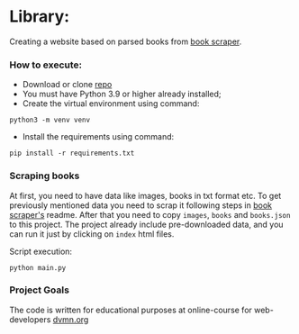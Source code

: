 # Library:
Creating a website based on parsed books from [book scraper](https://github.com/Ash2803/book-parser).

### How to execute:

- Download or clone [repo]( https://github.com/Ash2803/online-library.git)
- You must have Python 3.9 or higher already installed;
- Create the virtual environment using command:
```
python3 -m venv venv
```
- Install the requirements using command:
```
pip install -r requirements.txt
``` 
### Scraping books
At first, you need to have data like images, books in txt format etc. To get previously mentioned data
you need to scrap it following steps in [book scraper's](https://github.com/Ash2803/book-parser) readme.
After that you need to copy `images`, `books` and `books.json` to this project.
The project already include pre-downloaded data, and you can run it just by clicking on `index` html files.

Script execution:
```
python main.py
```

### Project Goals

The code is written for educational purposes at online-course for web-developers [dvmn.org](https://dvmn.org/)
